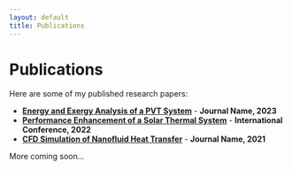 ```yaml
---
layout: default
title: Publications
---
```


# Publications
Here are some of my published research papers:

- [**Energy and Exergy Analysis of a PVT System**](https://doi.org/xyz) - **Journal Name, 2023**
- [**Performance Enhancement of a Solar Thermal System**](https://doi.org/xyz) - **International Conference, 2022**
- [**CFD Simulation of Nanofluid Heat Transfer**](https://doi.org/xyz) - **Journal Name, 2021**

More coming soon...
